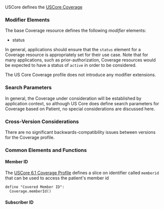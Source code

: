 USCore defines the [USCore Coverage]({{site.data.fhir.ver.uscore}}/StructureDefinition-us-core-coverage.html)

### Modifier Elements

The base Coverage resource defines the following _modifier_ elements:

* status

In general, applications should ensure that the `status` element for a Coverage resource is appropriately set for their use case. Note that for many applications, such as prior-authorization, Coverage resources would be expected to have a status of `active` in order to be considered.

The US Core Coverage profile does not introduce any modifier extensions.

### Search Parameters

In general, the Coverage under consideration will be established by application context, so although US Core does define search parameters for Coverage based on Patient, no special considerations are discussed here.

### Cross-Version Considerations

There are no significant backwards-compatibility issues between versions for the Coverage profile.

### Common Elements and Functions

#### Member ID

The [USCore 6.1 Coverage Profile](https://hl7.org/fhir/us/core/STU6.1/StructureDefinition-us-core-coverage.html) defines a slice on identifier called `memberid` that can be used to access the patient's member id

```cql
define "Covered Member ID":
  Coverage.memberId()
```

#### Subscriber ID

